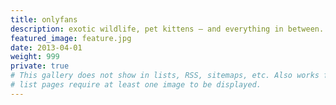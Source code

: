 ```yaml
---
title: onlyfans
description: exotic wildlife, pet kittens — and everything in between.
featured_image: feature.jpg
date: 2013-04-01
weight: 999
private: true
# This gallery does not show in lists, RSS, sitemaps, etc. Also works for sub-galleries.
# list pages require at least one image to be displayed.
---
```

